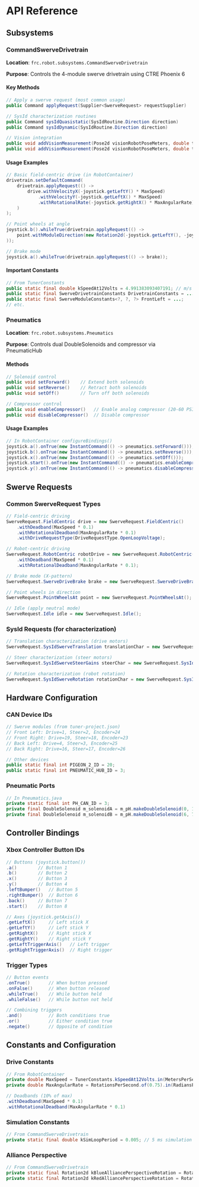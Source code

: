 # API Reference

## Subsystems

### CommandSwerveDrivetrain

**Location**: `frc.robot.subsystems.CommandSwerveDrivetrain`

**Purpose**: Controls the 4-module swerve drivetrain using CTRE Phoenix 6

#### Key Methods

```java
// Apply a swerve request (most common usage)
public Command applyRequest(Supplier<SwerveRequest> requestSupplier)

// SysId characterization routines  
public Command sysIdQuasistatic(SysIdRoutine.Direction direction)
public Command sysIdDynamic(SysIdRoutine.Direction direction)

// Vision integration
public void addVisionMeasurement(Pose2d visionRobotPoseMeters, double timestampSeconds)
public void addVisionMeasurement(Pose2d visionRobotPoseMeters, double timestampSeconds, Matrix<N3, N1> visionMeasurementStdDevs)
```

#### Usage Examples

```java
// Basic field-centric drive (in RobotContainer)
drivetrain.setDefaultCommand(
    drivetrain.applyRequest(() ->
        drive.withVelocityX(-joystick.getLeftY() * MaxSpeed)
            .withVelocityY(-joystick.getLeftX() * MaxSpeed)
            .withRotationalRate(-joystick.getRightX() * MaxAngularRate)
    )
);

// Point wheels at angle
joystick.b().whileTrue(drivetrain.applyRequest(() ->
    point.withModuleDirection(new Rotation2d(-joystick.getLeftY(), -joystick.getLeftX()))
));

// Brake mode
joystick.a().whileTrue(drivetrain.applyRequest(() -> brake));
```

#### Important Constants

```java
// From TunerConstants
public static final double kSpeedAt12Volts = 4.991383093407191; // m/s
public static final SwerveDrivetrainConstants DrivetrainConstants = ...;
public static final SwerveModuleConstants<?, ?, ?> FrontLeft = ...;
// etc.
```

### Pneumatics

**Location**: `frc.robot.subsystems.Pneumatics`

**Purpose**: Controls dual DoubleSolenoids and compressor via PneumaticHub

#### Methods

```java
// Solenoid control
public void setForward()    // Extend both solenoids
public void setReverse()    // Retract both solenoids  
public void setOff()        // Turn off both solenoids

// Compressor control
public void enableCompressor()   // Enable analog compressor (20-60 PSI)
public void disableCompressor()  // Disable compressor
```

#### Usage Examples

```java
// In RobotContainer configureBindings()
joystick.a().onTrue(new InstantCommand(() -> pneumatics.setForward()));
joystick.b().onTrue(new InstantCommand(() -> pneumatics.setReverse()));
joystick.x().onTrue(new InstantCommand(() -> pneumatics.setOff()));
joystick.start().onTrue(new InstantCommand(() -> pneumatics.enableCompressor()));
joystick.y().onTrue(new InstantCommand(() -> pneumatics.disableCompressor()));
```

## Swerve Requests

### Common SwerveRequest Types

```java
// Field-centric driving
SwerveRequest.FieldCentric drive = new SwerveRequest.FieldCentric()
    .withDeadband(MaxSpeed * 0.1)
    .withRotationalDeadband(MaxAngularRate * 0.1)
    .withDriveRequestType(DriveRequestType.OpenLoopVoltage);

// Robot-centric driving  
SwerveRequest.RobotCentric robotDrive = new SwerveRequest.RobotCentric()
    .withDeadband(MaxSpeed * 0.1)
    .withRotationalDeadband(MaxAngularRate * 0.1);

// Brake mode (X-pattern)
SwerveRequest.SwerveDriveBrake brake = new SwerveRequest.SwerveDriveBrake();

// Point wheels in direction
SwerveRequest.PointWheelsAt point = new SwerveRequest.PointWheelsAt();

// Idle (apply neutral mode)
SwerveRequest.Idle idle = new SwerveRequest.Idle();
```

### SysId Requests (for characterization)

```java
// Translation characterization (drive motors)
SwerveRequest.SysIdSwerveTranslation translationChar = new SwerveRequest.SysIdSwerveTranslation();

// Steer characterization (steer motors)  
SwerveRequest.SysIdSwerveSteerGains steerChar = new SwerveRequest.SysIdSwerveSteerGains();

// Rotation characterization (robot rotation)
SwerveRequest.SysIdSwerveRotation rotationChar = new SwerveRequest.SysIdSwerveRotation();
```

## Hardware Configuration

### CAN Device IDs

```java
// Swerve modules (from tuner-project.json)
// Front Left: Drive=1, Steer=2, Encoder=24
// Front Right: Drive=19, Steer=18, Encoder=23
// Back Left: Drive=4, Steer=3, Encoder=25  
// Back Right: Drive=16, Steer=17, Encoder=26

// Other devices
public static final int PIGEON_2_ID = 20;
public static final int PNEUMATIC_HUB_ID = 3;
```

### Pneumatic Ports

```java
// In Pneumatics.java
private static final int PH_CAN_ID = 3;
private final DoubleSolenoid m_solenoidA = m_pH.makeDoubleSolenoid(0, 1);
private final DoubleSolenoid m_solenoidB = m_pH.makeDoubleSolenoid(6, 7);
```

## Controller Bindings

### Xbox Controller Button IDs

```java
// Buttons (joystick.button())
.a()        // Button 1
.b()        // Button 2  
.x()        // Button 3
.y()        // Button 4
.leftBumper()   // Button 5
.rightBumper()  // Button 6
.back()     // Button 7
.start()    // Button 8

// Axes (joystick.getAxis())
.getLeftX()     // Left stick X
.getLeftY()     // Left stick Y  
.getRightX()    // Right stick X
.getRightY()    // Right stick Y
.getLeftTriggerAxis()   // Left trigger
.getRightTriggerAxis()  // Right trigger
```

### Trigger Types

```java
// Button events
.onTrue()       // When button pressed
.onFalse()      // When button released
.whileTrue()    // While button held
.whileFalse()   // While button not held

// Combining triggers
.and()          // Both conditions true
.or()           // Either condition true
.negate()       // Opposite of condition
```

## Constants and Configuration

### Drive Constants

```java
// From RobotContainer
private double MaxSpeed = TunerConstants.kSpeedAt12Volts.in(MetersPerSecond);
private double MaxAngularRate = RotationsPerSecond.of(0.75).in(RadiansPerSecond);

// Deadbands (10% of max)
.withDeadband(MaxSpeed * 0.1)
.withRotationalDeadband(MaxAngularRate * 0.1)
```

### Simulation Constants

```java
// From CommandSwerveDrivetrain
private static final double kSimLoopPeriod = 0.005; // 5 ms simulation loop
```

### Alliance Perspective

```java
// From CommandSwerveDrivetrain  
private static final Rotation2d kBlueAlliancePerspectiveRotation = Rotation2d.kZero;
private static final Rotation2d kRedAlliancePerspectiveRotation = Rotation2d.k180deg;
```